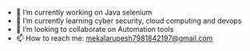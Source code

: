 

<!--
**rupesh4950/rupesh4950** is a ✨ _special_ ✨ repository because its `README.md` (this file) appears on your GitHub profile.
-->


- 🔭 I’m currently working on Java selenium
- 🌱 I’m currently learning cyber security, cloud computing and devops
- 👯 I’m looking to collaborate on  Automation tools
- 📫 How to reach me: mekalarupesh7981842197@gmail.com

